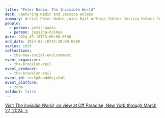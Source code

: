 ```yaml
---
title: "Peter Nadin: The Invisible World"
deck: Featuring Nadin and Jessica Holmes
summary: Artist Peter Nadin joins Rail ArTonic Editor Jessica Holmes for a conversation.
people:
  - person: peter-nadin
  - person: jessica-holmes
date: 2024-03-18T13:00:00-0500
end_date: 2024-03-18T14:30:00-0500
series: 1025
collections:
  - the-new-social-environment
event_organizer:
  - the-brooklyn-rail
event_producer:
  - the-brooklyn-rail
event_id: recSp8eudd6ojv2vH
event_platform:
  - zoom
soldout: false
---
```

[V﻿isit *The Invisible World*, on view at Off Paradise, New York through March 27, 2024 →](https://offparadise.com/exhibitions/peter-nadin-the-invisible-world/works-15/)